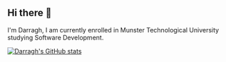 ## Hi there 👋

I'm Darragh, I am currently enrolled in Munster Technological University studying Software Development.

[![Darragh's GitHub stats](https://github-readme-stats-darragh-kellys-projects.vercel.app/api?username=darragh-kelly&show_icons=true&theme=tokyonight&hide+border=true)](https://github.com/anuraghazra/github-readme-stats)
